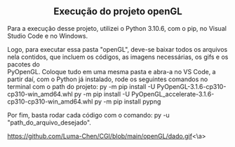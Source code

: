 <h2 align="center"> Execução do projeto openGL </h2>

Para a execução desse projeto, utilizei o Python 3.10.6, com o pip, no Visual Studio Code e no Windows.

Logo, para executar essa pasta "openGL", deve-se baixar todos os arquivos nela contidos, que incluem os códigos, as imagens necessárias, os gifs e os pacotes do  
PyOpenGL. Coloque tudo em uma mesma pasta e abra-a no VS Code, a partir daí, com o Python já instalado, rode os seguintes comandos no terminal com o path do projeto:
  py -m pip install -U PyOpenGL-3.1.6-cp310-cp310-win_amd64.whl
  py -m pip install -U PyOpenGL_accelerate-3.1.6-cp310-cp310-win_amd64.whl
  py -m pip install pypng
  
 Por fim, basta rodar cada código com o comando: py -u "path_do_arquivo_desejado".
 
 <a>https://github.com/Luma-Chen/CGI/blob/main/openGL/dado.gif<\a>
